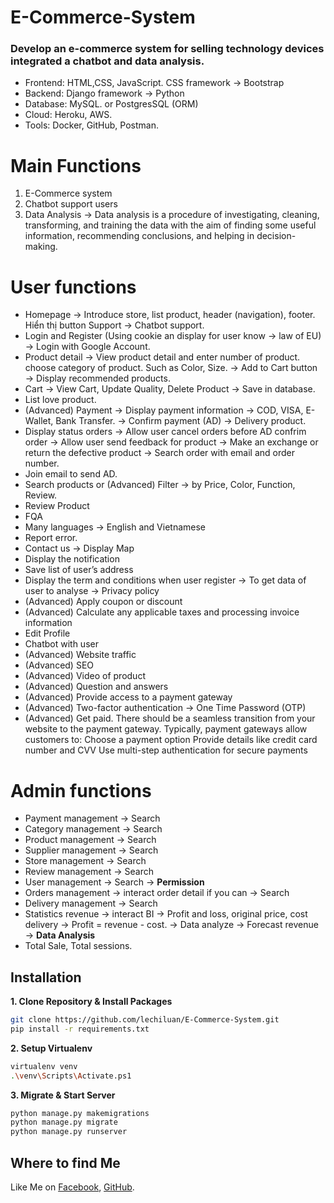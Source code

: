 # E-Commerce-System
### Develop an e-commerce system for selling technology devices integrated a chatbot and data analysis.

- Frontend: HTML,CSS, JavaScript. CSS framework → Bootstrap
- Backend: Django framework → Python
- Database: MySQL. or PostgresSQL (ORM)
- Cloud: Heroku, AWS.
- Tools: Docker, GitHub, Postman.
# Main Functions
1. E-Commerce system 
2. Chatbot support users
3. Data Analysis → Data analysis is a procedure of investigating, cleaning, transforming, and training the data with the aim of finding some useful information, recommending conclusions, and helping in decision-making.

# User functions
- Homepage → Introduce store, list product, header (navigation), footer. Hiển thị button Support → Chatbot support.
- Login and Register (Using cookie an display for user know → law of EU) → Login with Google Account.
- Product detail → View product detail and enter number of product. choose category of product. Such as Color, Size. → Add to Cart button → Display recommended products.
- Cart → View Cart, Update Quality, Delete Product → Save in database.
- List love product.
- (Advanced) Payment → Display payment information → COD, VISA, E-Wallet, Bank Transfer. → Confirm payment (AD) → Delivery product.
- Display status orders → Allow user cancel orders before AD confrim order → Allow user send feedback for product → Make an exchange or return the defective product → Search order with email and order number.
- Join email to send AD.
- Search products or (Advanced) Filter → by Price, Color, Function, Review.
- Review Product
- FQA
- Many languages → English and Vietnamese
- Report error.
- Contact us → Display Map
- Display the notification
- Save list of user’s address
- Display the term and conditions when user register → To get data of user to analyse → Privacy policy
- (Advanced) Apply coupon or discount
- (Advanced) Calculate any applicable taxes and processing invoice information
- Edit Profile
- Chatbot with user
- (Advanced) Website traffic
- (Advanced) SEO
- (Advanced) Video of product
- (Advanced) Question and answers
- (Advanced) Provide access to a payment gateway
- (Advanced) Two-factor authentication → One Time Password (OTP)
- (Advanced) Get paid. There should be a seamless transition from your website to the payment gateway. Typically, payment gateways allow customers to:
Choose a payment option
Provide details like credit card number and CVV
Use multi-step authentication for secure payments
# Admin functions
 - Payment management → Search
 - Category management → Search
 - Product management → Search
 - Supplier management → Search
 - Store management → Search
 - Review management → Search
 - User management → Search → **Permission**
 - Orders management → interact order detail if you can → Search 
 - Delivery management → Search
 - Statistics revenue → interact BI → Profit and loss, original price, cost delivery → Profit = revenue - cost. → Data analyze → Forecast revenue → **Data Analysis**
 - Total Sale, Total sessions.

## Installation
**1. Clone Repository & Install Packages**
```sh
git clone https://github.com/lechiluan/E-Commerce-System.git
pip install -r requirements.txt
```
**2. Setup Virtualenv**
```sh
virtualenv venv
.\venv\Scripts\Activate.ps1
```
**3. Migrate & Start Server**
```sh
python manage.py makemigrations
python manage.py migrate
python manage.py runserver
```

## Where to find Me
Like Me on [Facebook](https://www.facebook.com/chiluanit/), [GitHub](https://github.com/lechiluan).

